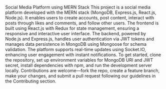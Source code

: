 Social Media Platform using MERN Stack
This project is a social media platform developed with the MERN stack (MongoDB, Express.js, React.js, Node.js). It enables users to create accounts, post content, interact with posts through likes and comments, and follow other users. The frontend is built using React.js with Redux for state management, ensuring a responsive and interactive user interface. The backend, powered by Node.js and Express.js, handles user authentication via JWT tokens and manages data persistence in MongoDB using Mongoose for schema validation. The platform supports real-time updates using Socket.IO, enhancing user engagement with instant notifications. To get started, clone the repository, set up environment variables for MongoDB URI and JWT secret, install dependencies with npm, and run the development server locally. Contributions are welcome—fork the repo, create a feature branch, make your changes, and submit a pull request following our guidelines in the Contributing section.
